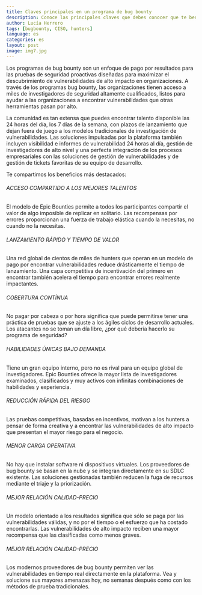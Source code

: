 ```yaml
---
title: Claves principales en un programa de bug bounty
description: Conoce las principales claves que debes conocer que te beneficiaran desde un programa de bug bounty.
author: Lucía Herrero
tags: [bugbounty, CISO, hunters]
language: es
categories: es
layout: post
image: img7.jpg
---
```


Los programas de bug bounty son un enfoque de pago por resultados para las pruebas de seguridad proactivas diseñadas para maximizar el descubrimiento de vulnerabilidades de alto impacto en organizaciones. A través de los programas bug bounty, las organizaciones tienen acceso a miles de investigadores de seguridad altamente cualificados, listos para ayudar a las organizaciones a encontrar vulnerabilidades que otras herramientas pasan por alto.

La comunidad es tan extensa que puedes encontrar talento disponible las 24 horas del día, los 7 días de la semana, con plazos de lanzamiento que dejan fuera de juego a los modelos tradicionales de investigación de vulnerabilidades. Las soluciones impulsadas por la plataforma también incluyen visibilidad e informes de vulnerabilidad 24 horas al día, gestión de investigadores de alto nivel y una perfecta integración de los procesos empresariales con las soluciones de gestión de vulnerabilidades y de gestión de tickets favoritas de su equipo de desarrollo.

Te compartimos los beneficios más destacados:  

###### ACCESO COMPARTIDO A LOS MEJORES TALENTOS   

El modelo de Epic Bounties permite a todos los participantes compartir el valor de algo imposible de replicar en solitario. Las recompensas por errores proporcionan una fuerza de trabajo elástica cuando la necesitas, no cuando no la necesitas.

###### LANZAMIENTO RÁPIDO Y TIEMPO DE VALOR

Una red global de cientos de miles de hunters que operan en un modelo de pago por encontrar vulnerabilidades reduce drásticamente el tiempo de lanzamiento. Una capa competitiva de incentivación del primero en encontrar también acelera el tiempo para encontrar errores realmente impactantes.

###### COBERTURA CONTÍNUA

No pagar por cabeza o por hora significa que puede permitirse tener una práctica de pruebas que se ajuste a los ágiles ciclos de desarrollo actuales. Los atacantes no se toman un día libre, ¿por qué debería hacerlo su programa de seguridad?

###### HABILIDADES ÚNICAS BAJO DEMANDA

Tiene un gran equipo interno, pero no es rival para un equipo global de investigadores. Epic Bounties ofrece la mayor lista de investigadores examinados, clasificados y muy activos con infinitas combinaciones de habilidades y experiencia.

###### REDUCCIÓN RÁPIDA DEL RIESGO

Las pruebas competitivas, basadas en incentivos, motivan a los hunters a pensar de forma creativa y a encontrar las vulnerabilidades de alto impacto que presentan el mayor riesgo para el negocio.

###### MENOR CARGA OPERATIVA

No hay que instalar software ni dispositivos virtuales. Los proveedores de bug bounty se basan en la nube y se integran directamente en su SDLC existente. Las soluciones gestionadas también reducen la fuga de recursos mediante el triaje y la priorización.

###### MEJOR RELACIÓN CALIDAD-PRECIO

Un modelo orientado a los resultados significa que sólo se paga por las vulnerabilidades válidas, y no por el tiempo o el esfuerzo que ha costado encontrarlas. Las vulnerabilidades de alto impacto reciben una mayor recompensa que las clasificadas como menos graves.

###### MEJOR RELACIÓN CALIDAD-PRECIO

Los modernos proveedores de bug bounty permiten ver las vulnerabilidades en tiempo real directamente en la plataforma. Vea y solucione sus mayores amenazas hoy, no semanas después como con los métodos de prueba tradicionales.  
